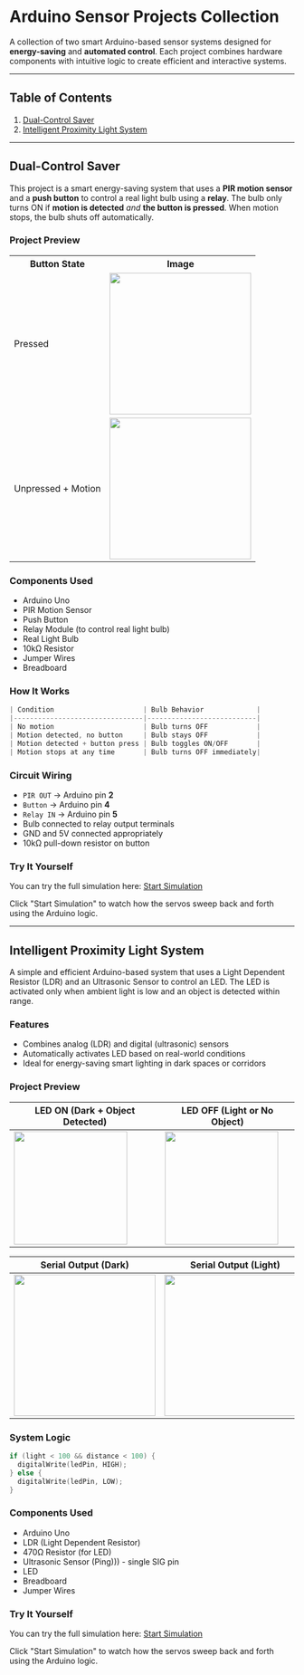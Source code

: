 # Arduino Sensor Projects Collection

A collection of two smart Arduino-based sensor systems designed for **energy-saving** and **automated control**. Each project combines hardware components with intuitive logic to create efficient and interactive systems.

---

## Table of Contents

1. [Dual-Control Saver](#dual-control-saver)
2. [Intelligent Proximity Light System](#intelligent-proximity-light-system)

---

## Dual-Control Saver

This project is a smart energy-saving system that uses a **PIR motion sensor** and a **push button** to control a real light bulb using a **relay**. The bulb only turns ON if **motion is detected** *and* **the button is pressed**. When motion stops, the bulb shuts off automatically.

### Project Preview

<table>
  <tr>
    <th>Button State</th>
    <th>Image</th>
  </tr>
  <tr>
    <td>Pressed</td>
    <td><img src="images/button-pressed.png" width="250"/></td>
  </tr>
  <tr>
    <td>Unpressed + Motion</td>
    <td><img src="images/button-unpressed.png" width="250"/></td>
  </tr>
</table>

### Components Used
- Arduino Uno  
- PIR Motion Sensor  
- Push Button  
- Relay Module (to control real light bulb)  
- Real Light Bulb  
- 10kΩ Resistor  
- Jumper Wires  
- Breadboard  

### How It Works

```cpp
| Condition                      | Bulb Behavior             |
|--------------------------------|---------------------------|
| No motion                      | Bulb turns OFF            |
| Motion detected, no button     | Bulb stays OFF            |
| Motion detected + button press | Bulb toggles ON/OFF       |
| Motion stops at any time       | Bulb turns OFF immediately|
```

### Circuit Wiring
- `PIR OUT` → Arduino pin **2**  
- `Button` → Arduino pin **4**  
- `Relay IN` → Arduino pin **5**  
- Bulb connected to relay output terminals  
- GND and 5V connected appropriately  
- 10kΩ pull-down resistor on button

### Try It Yourself
You can try the full simulation here:
[Start Simulation](https://www.tinkercad.com/things/4LO0VkyMW3Q-smooth-turing-vihelmo)

Click "Start Simulation" to watch how the servos sweep back and forth using the Arduino logic.

---

## Intelligent Proximity Light System
A simple and efficient Arduino-based system that uses a Light Dependent Resistor (LDR) and an Ultrasonic Sensor to control an LED. The LED is activated only when ambient light is low and an object is detected within range.

### Features
- Combines analog (LDR) and digital (ultrasonic) sensors
- Automatically activates LED based on real-world conditions
- Ideal for energy-saving smart lighting in dark spaces or corridors

### Project Preview
| LED ON (Dark + Object Detected) | LED OFF (Light or No Object) |
|----------------------------------|-------------------------------|
| <img src="images/sensor_dark.png" width="200"/> | <img src="images/sensor_light.png" width="200"/> |

| Serial Output (Dark) | Serial Output (Light) |
|----------------------|-----------------------|
| <img src="images/serial_output_dark.png" width="250"/> | <img src="images/serial_output_light.png" width="250"/> |


### System Logic
````cpp
if (light < 100 && distance < 100) {
  digitalWrite(ledPin, HIGH);
} else {
  digitalWrite(ledPin, LOW);
}
````
### Components Used
- Arduino Uno
- LDR (Light Dependent Resistor)
- 470Ω Resistor (for LED)
- Ultrasonic Sensor (Ping))) - single SIG pin
- LED
- Breadboard
- Jumper Wires

### Try It Yourself
You can try the full simulation here:
[Start Simulation](https://www.tinkercad.com/things/agbEQ40rsUy-mighty-snicket)

Click "Start Simulation" to watch how the servos sweep back and forth using the Arduino logic.
